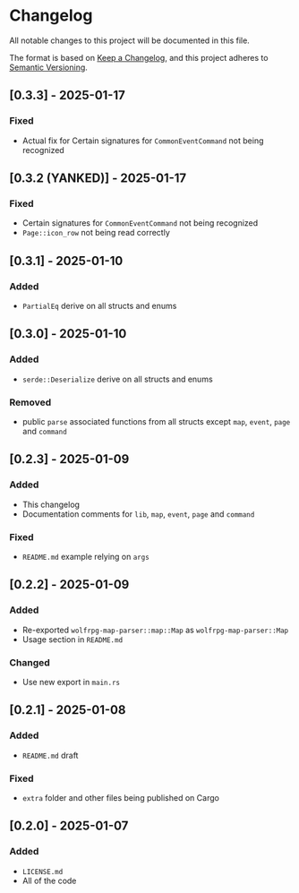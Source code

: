 # Changelog

All notable changes to this project will be documented in this file.

The format is based on [Keep a Changelog](https://keepachangelog.com/en/1.1.0/),
and this project adheres to [Semantic Versioning](https://semver.org/spec/v2.0.0.html).

## [0.3.3] - 2025-01-17

### Fixed

- Actual fix for Certain signatures for `CommonEventCommand` not being recognized

## [0.3.2 (YANKED)] - 2025-01-17

### Fixed

- Certain signatures for `CommonEventCommand` not being recognized
- `Page::icon_row` not being read correctly

## [0.3.1] - 2025-01-10

### Added

- `PartialEq` derive on all structs and enums

## [0.3.0] - 2025-01-10

### Added

- `serde::Deserialize` derive on all structs and enums

### Removed

- public `parse` associated functions from all structs except `map`, `event`, `page` and `command`

## [0.2.3] - 2025-01-09

### Added

- This changelog
- Documentation comments for `lib`, `map`, `event`, `page` and `command`

### Fixed
- `README.md` example relying on `args`

## [0.2.2] - 2025-01-09

### Added

- Re-exported `wolfrpg-map-parser::map::Map` as `wolfrpg-map-parser::Map`
- Usage section in `README.md`

### Changed
- Use new export in `main.rs`

## [0.2.1] - 2025-01-08

### Added

- `README.md` draft

### Fixed
- `extra` folder and other files being published on Cargo 

## [0.2.0] - 2025-01-07

### Added

- `LICENSE.md`
- All of the code